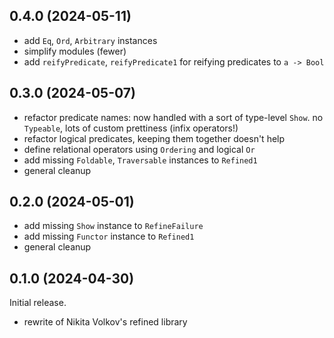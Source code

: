 ## 0.4.0 (2024-05-11)
* add `Eq`, `Ord`, `Arbitrary` instances
* simplify modules (fewer)
* add `reifyPredicate`, `reifyPredicate1` for reifying predicates to `a -> Bool`

## 0.3.0 (2024-05-07)
* refactor predicate names: now handled with a sort of type-level `Show`. no
  `Typeable`, lots of custom prettiness (infix operators!)
* refactor logical predicates, keeping them together doesn't help
* define relational operators using `Ordering` and logical `Or`
* add missing `Foldable`, `Traversable` instances to `Refined1`
* general cleanup

## 0.2.0 (2024-05-01)
* add missing `Show` instance to `RefineFailure`
* add missing `Functor` instance to `Refined1`
* general cleanup

## 0.1.0 (2024-04-30)
Initial release.

* rewrite of Nikita Volkov's refined library

